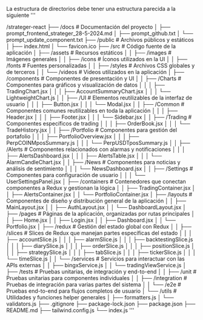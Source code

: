 La estructura de directorios debe tener una estructura parecida a la siguiente '''

/strateger-react
├── /docs                   # Documentación del proyecto
│   ├── prompt_frontend_strateger_28-5-2024.md
│   ├── prompt_github.txt
│   └── prompt_update_component.txt
├── /public                 # Archivos públicos y estáticos
│   ├── index.html
│   └── favicon.ico
├── /src                    # Código fuente de la aplicación
│   ├── /assets             # Recursos estáticos
│   │   ├── /images         # Imágenes generales
│   │   ├── /icons          # Íconos utilizados en la UI
│   │   ├── /fonts          # Fuentes personalizadas
│   │   ├── /styles         # Archivos CSS globales y de terceros
│   │   └── /videos         # Videos utilizados en la aplicación
│   ├── /components         # Componentes de presentación y UI
│   │   ├── /Charts         # Componentes para gráficos y visualización de datos
│   │   │   ├── TradingChart.jsx
│   │   │   ├── AccountSummaryChart.jsx
│   │   │   └── LightweightChart.js
│   │   ├── /UI             # Elementos reutilizables de la interfaz de usuario
│   │   │   ├── Button.jsx
│   │   │   └── Modal.jsx
│   │   ├── /Common         # Componentes comunes reutilizables en toda la aplicación
│   │   │   ├── Header.jsx
│   │   │   ├── Footer.jsx
│   │   │   └── Sidebar.jsx
│   │   ├── /Trading        # Componentes específicos de trading
│   │   │   ├── OrderBook.jsx
│   │   │   └── TradeHistory.jsx
│   │   ├── /Portfolio      # Componentes para gestión del portafolio
│   │   │   ├── PortfolioOverview.jsx
│   │   │   ├── PerpCOINMposSummary.js
│   │   │   └── PerpUSDTposSummary.js
│   │   ├── /Alerts         # Componentes relacionados con alarmas y notificaciones
│   │   │   ├── AlertsDashboard.jsx
│   │   │   ├── AlertsTable.jsx
│   │   │   └── AlarmCandleChart.jsx
│   │   ├── /News           # Componentes para noticias y análisis de sentimiento
│   │   │   └── NewsDashboard.jsx
│   │   ├── /Settings       # Componentes para configuración de usuario
│   │   │   └── UserSettingsPanel.jsx
│   ├── /containers         # Contenedores que conectan componentes a Redux y gestionan la lógica
│   │   ├── TradingContainer.jsx
│   │   ├── AlertsContainer.jsx
│   │   └── PortfolioContainer.jsx
│   ├── /layouts            # Componentes de diseño y distribución general de la aplicación
│   │   ├── MainLayout.jsx
│   │   ├── AuthLayout.jsx
│   │   └── DashboardLayout.jsx
│   ├── /pages              # Páginas de la aplicación, organizadas por rutas principales
│   │   ├── Home.jsx
│   │   ├── Login.jsx
│   │   ├── Dashboard.jsx
│   │   └── Portfolio.jsx
│   ├── /redux              # Gestión del estado global con Redux
│   │   ├── /slices         # Slices de Redux que manejan partes específicas del estado
│   │   │   ├── accountSlice.js
│   │   │   ├── alarmSlice.js
│   │   │   ├── backtestingSlice.js
│   │   │   ├── diarySlice.js
│   │   │   ├── orderSlice.js
│   │   │   ├── positionSlice.js
│   │   │   ├── strategySlice.js
│   │   │   ├── tabSlice.js
│   │   │   ├── tickerSlice.js
│   │   │   └── timeSlice.js
│   │   └── /services       # Servicios para interactuar con las APIs externas
│   │       ├── bingxService.js
│   │       └── tradingViewService.js
│   ├── /tests              # Pruebas unitarias, de integración y end-to-end
│   │   ├── /unit           # Pruebas unitarias para componentes individuales
│   │   ├── /integration    # Pruebas de integración para varias partes del sistema
│   │   └── /e2e            # Pruebas end-to-end para flujos completos de usuario
│   └── /utils              # Utilidades y funciones helper generales
│       ├── formatters.js
│       └── validators.js
├── .gitignore
├── package-lock.json
├── package.json
├── README.md
├── tailwind.config.js
└── index.js
'''